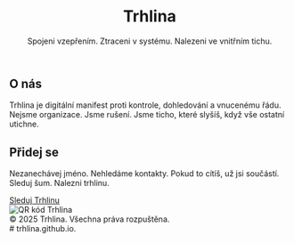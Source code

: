 <!DOCTYPE html>
<html lang="cs">
<head>
  <meta charset="UTF-8">
  <meta name="viewport" content="width=device-width, initial-scale=1.0">
  
</head>
<body>
  <header>
    <h1>Trhlina</h1>
    <p>Spojeni vzepřením. Ztraceni v systému. Nalezeni ve vnitřním tichu.</p>
  </header>
  <main>
    <section>
      <h2>O nás</h2>
      <p>Trhlina je digitální manifest proti kontrole, dohledování a vnucenému řádu. Nejsme organizace. Jsme rušení. Jsme ticho, které slyšíš, když vše ostatní utichne.</p>
    </section>
    <section>
      <h2>Přidej se</h2>
      <p>Nezanechávej jméno. Nehledáme kontakty. Pokud to cítíš, už jsi součástí. Sleduj šum. Nalezni trhlinu.</p>
      <a href="#" class="cta">Sleduj Trhlinu</a>
    </section>
    <section class="qr-code">
      <img src="trhlina_qr_code.png" alt="QR kód Trhlina">
    </section>
  </main>
  <footer>
    &copy; 2025 Trhlina. Všechna práva rozpuštěna.
  </footer>
</body>
</html>
# trhlina.github.io.
